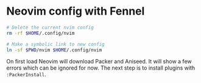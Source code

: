 # Neovim config with Fennel

```bash
# Delete the current nvim config
rm -rf $HOME/.config/nvim

# Make a symbolic link to new config
ln -sf $PWD/nvim $HOME/.config/nvim
```

On first load Neovim will download Packer and Aniseed. It will show a few errors which can be ignored for now. The next step is to install plugins with `:PackerInstall`.
